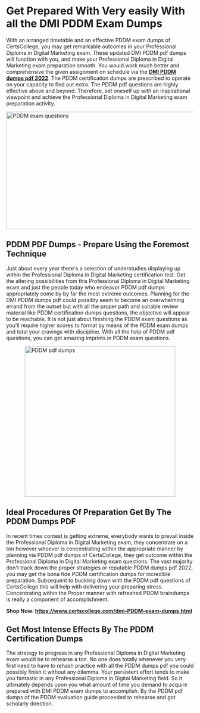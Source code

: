<h1><strong>Get Prepared With Very easily With all the DMI PDDM Exam Dumps&nbsp;</strong></h1>
<p><span style="font-weight: 400;">With an arranged timetable and an effective  PDDM exam dumps of CertsCollege, you may get remarkable outcomes in your Professional Diploma in Digital Marketing exam. These updated DMI PDDM pdf dumps will function with you, and make your Professional Diploma in Digital Marketing exam preparation smooth. You would work much better and comprehensive the given assignment on schedule via the <strong><a href="https://www.certscollege.com/dmi-PDDM-exam-dumps.html">DMI PDDM dumps pdf 2022</a></strong>. The PDDM certification dumps are prescribed to operate on your capacity to find out extra. The  PDDM pdf questions are highly effective above and beyond. Therefore, set oneself up with an inspirational viewpoint and achieve the Professional Diploma in Digital Marketing exam preparation activity.&nbsp;</span></p>
<p><span style="font-weight: 400;"><img style="display: block; margin-left: auto; margin-right: auto;" src="https://i.ibb.co/CPDK3ps/Yellow-and-Blue-Initiative-Blog-Banner.png" alt="PDDM exam questions" width="559" height="315" /></span></p>
<h2><strong>PDDM PDF Dumps - Prepare Using the Foremost Technique</strong></h2>
<p><span style="font-weight: 400;">Just about every year there's a selection of understudies displaying up within the Professional Diploma in Digital Marketing certification test. Get the altering possibilities from this Professional Diploma in Digital Marketing exam and just the people today who endeavor PDDM pdf dumps appropriately come by by far the most extreme outcomes. Planning for the DMI PDDM dumps pdf could possibly seem to become an overwhelming errand from the outset but with all the proper path and suitable review material like PDDM certification dumps questions, the objective will appear to be reachable. It is not just about finishing the PDDM exam questions as you'll require higher scores to format by means of the PDDM exam dumps and total your cravings with discipline. With all the help of PDDM pdf questions, you can get amazing imprints in PDDM exam questions.</span></p>
<p><span style="font-weight: 400;"><a href="https://tinyurl.com/yd3lmhg4"><img style="display: block; margin-left: auto; margin-right: auto;" src="https://i.ibb.co/9tMrhdY/Teacher-Appreciation-Invitation.png" alt="PDDM pdf dumps " width="404" height="404" /></a></span></p>
<h2><strong>Ideal Procedures Of Preparation Get By The PDDM Dumps PDF</strong></h2>
<p><span style="font-weight: 400;">In recent times contest is getting extreme, everybody wants to prevail inside the Professional Diploma in Digital Marketing exam, they concentrate on a ton however whoever is concentrating within the appropriate manner by planning via PDDM pdf dumps of CertsCollege, they get outcome within the Professional Diploma in Digital Marketing exam questions. The vast majority don't track down the proper strategies or reputable PDDM dumps pdf 2022, you may get the bona fide PDDM certification dumps for incredible preparation. Subsequent to buckling down with the  PDDM pdf questions of CertsCollege this will help with delivering your preparing stress. Concentrating within the Proper manner with refreshed PDDM braindumps is really a component of accomplishment.</span></p>
<p><span style="font-weight: 400;"><strong>Shop Now: <a href="https://www.certscollege.com/dmi-PDDM-exam-dumps.html">https://www.certscollege.com/dmi-PDDM-exam-dumps.html</a></strong></span></p>
<h2><strong>Get Most Intense Effects By The PDDM Certification Dumps</strong></h2>
<p><span style="font-weight: 400;">The strategy to progress in any Professional Diploma in Digital Marketing exam would be to rehearse a ton. No one does totally whenever you very first need to have to rehash practice with all the PDDM dumps pdf you could possibly finish it without any dilemma. Your persistent effort tends to make you fantastic in any Professional Diploma in Digital Marketing field. So it ultimately depends upon you what amount of time you demand to acquire prepared with DMI PDDM exam dumps to accomplish. By the PDDM pdf dumps of the PDDM evaluation guide proceeded to rehearse and got scholarly direction.</span></p>
